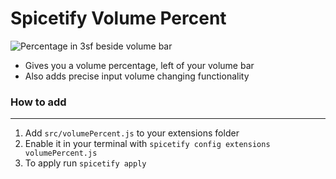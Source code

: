 # Spicetify Volume Percent
![Percentage in 3sf beside volume bar](https://raw.githubusercontent.com/p0rtL6/Spicetify-volumePercent/master/img/image.png)
* Gives you a volume percentage, left of your volume bar
* Also adds precise input volume changing functionality 

### How to add
---
1. Add `src/volumePercent.js` to your extensions folder
2. Enable it in your terminal with `spicetify config extensions volumePercent.js`
4. To apply run `spicetify apply`
